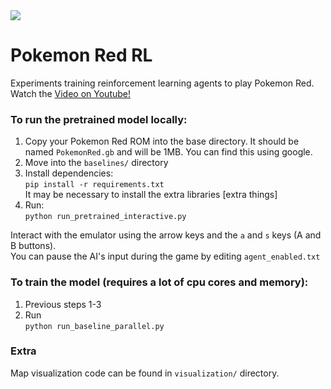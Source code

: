 

<img src="/assets/poke_map.gif?raw=true">

# Pokemon Red RL

Experiments training reinforcement learning agents to play Pokemon Red.   
Watch the [Video on Youtube!](https://youtube.com/the-video)

### To run the pretrained model locally:

1. Copy your Pokemon Red ROM into the base directory. It should be named `PokemonRed.gb` and will be 1MB. You can find this using google.
2. Move into the `baselines/` directory
3. Install dependencies:  
```pip install -r requirements.txt```  
It may be necessary to install the extra libraries [extra things]
4. Run:  
```python run_pretrained_interactive.py```

Interact with the emulator using the arrow keys and the `a` and `s` keys (A and B buttons).  
You can pause the AI's input during the game by editing `agent_enabled.txt`

### To train the model (requires a lot of cpu cores and memory):

1. Previous steps 1-3
2. Run  
```python run_baseline_parallel.py```

### Extra
Map visualization code can be found in `visualization/` directory.

